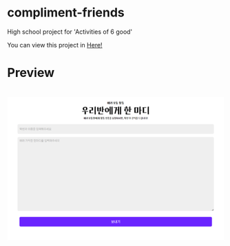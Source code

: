 # compliment-friends
High school project for 'Activities of 6 good'

You can view this project in [Here!](https://kwoneunwoo.github.io/compliment-friends/)

# Preview
<h1 align="center">
  <a href="https://kwoneunwoo.github.io/compliment-friends/"><img src="https://github.com/kwoneunwoo/compliment-friends/blob/main/screenshot.png" alt="Red - Discord Bot"></a>
</h1>
